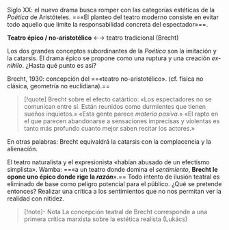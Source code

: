 Siglo XX: el nuevo drama busca romper con las categorías estéticas de la *Poética* de Aristóteles. ==«El planteo del teatro moderno consiste en evitar todo aquello que limite la responsabilidad concreta del espectador»==.

**Teatro épico / no-aristotélico** ←→ teatro tradicional (Brecht)

Los dos grandes conceptos subordinantes de la *Poética* son la imitación y la catarsis.
El drama épico se propone como una ruptura y una creación *ex-nihilo*. ¿Hasta qué punto es así? 

Brecht, 1930: concepción del ==«teatro no-aristotélico». (cf. física no clásica, geometría no euclidiana).==
> [!quote] Brecht sobre el efecto catártico:
> «Los espectadores no se comunican entre sí. Están reunidos como durmientes que tienen sueños inquietos.»
> «Esta gente parece *materia pasiva*.»
> «El rapto en el que parecen abandonarse a sensaciones imprecisas y violentas es tanto más profundo cuanto mejor saben recitar los actores.»
 
En otras palabras: Brecht equivaldrá la catarsis con la complacencia y la alienación. 

El teatro naturalista y el expresionista «habían abusado de un efectismo simplista». Wamba: ==«a un teatro donde domina el *sentimiento*, **Brecht le opone uno épico donde rige la *razón***».== Todo intento de ilusión teatral es eliminado de base como peligro potencial para el público. ¿Qué se pretende entonces? Realizar una crítica a los sentimientos que no nos permitan ver la realidad con nitidez. 
> [!note]- Nota
> La concepción teatral de Brecht corresponde a una primera crítica marxista sobre la estética  realista (Lukács)


